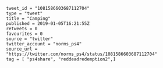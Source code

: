 ```
tweet_id = "1081586603687112704"
type = "tweet"
title = "Camping"
published = 2019-01-05T16:21:55Z
retweets = 0
favourites = 0
source = "twitter"
twitter_account = "norms_ps4"
source_url = "https://twitter.com/norms_ps4/status/1081586603687112704"
tag = [ "ps4share", "reddeadredemption2",]
```

<p class='image'><img src='https://mnf.m17s.net/2019/01/05/DwKRSFfXgAA0STm.jpg' alt=''></p>

